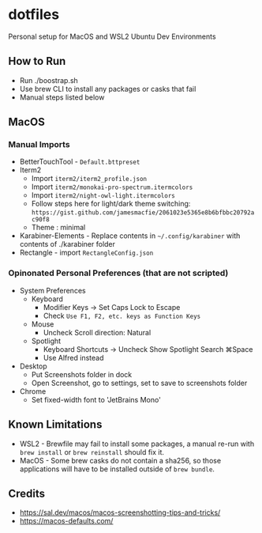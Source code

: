 # dotfiles

Personal setup for MacOS and WSL2 Ubuntu Dev Environments

## How to Run

- Run ./boostrap.sh
- Use brew CLI to install any packages or casks that fail
- Manual steps listed below

## MacOS

### Manual Imports

- BetterTouchTool - `Default.bttpreset`
- Iterm2
  - Import `iterm2/iterm2_profile.json`
  - Import `iterm2/monokai-pro-spectrum.itermcolors`
  - Import `iterm2/night-owl-light.itermcolors`
  - Follow steps here for light/dark theme switching: `https://gist.github.com/jamesmacfie/2061023e5365e8b6bfbbc20792ac90f8`
  - Theme : minimal
- Karabiner-Elements - Replace contents in `~/.config/karabiner` with contents of ./karabiner folder
- Rectangle - import `RectangleConfig.json`

### Opinonated Personal Preferences (that are not scripted)

- System Preferences
  - Keyboard
    - Modifier Keys -> Set Caps Lock to Escape
    - Check `Use F1, F2, etc. keys as Function Keys`
  - Mouse
    - Uncheck Scroll direction: Natural
  - Spotlight
    - Keyboard Shortcuts -> Uncheck Show Spotlight Search ⌘Space
    - Use Alfred instead
- Desktop
  - Put Screenshots folder in dock
  - Open Screenshot, go to settings, set to save to screenshots folder
- Chrome
  - Set fixed-width font to 'JetBrains Mono'

## Known Limitations

- WSL2 - Brewfile may fail to install some packages, a manual re-run with `brew install` or `brew reinstall` should fix it.
- MacOS - Some brew casks do not contain a sha256, so those applications will have to be installed outside of `brew bundle`.

## Credits

- <https://sal.dev/macos/macos-screenshotting-tips-and-tricks/>
- <https://macos-defaults.com/>
